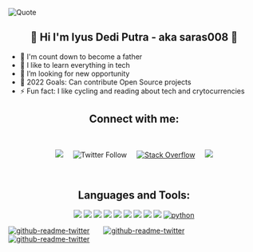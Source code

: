
![Quote](https://github-readme-quotes.herokuapp.com/quote?theme=dracula&animation=grow_out_in&layout=zues&font=default)

<h2 align="center">👋 Hi I'm Iyus Dedi Putra - aka saras008 👋</h2>

- 🔭 I'm count down to become a father
- 🌱 I like to learn everything in tech
- 👯 I’m looking for new opportunity
- 🥅 2022 Goals: Can contribute Open Source projects
- ⚡ Fun fact: I like cycling and reading about tech and crytocurrencies

<h2 align="center">Connect with me:</h2>
<br>
<p align="center">
  <a target="_blank"href="https://www.linkedin.com/in/iyus-dedi-putra-33a3925b/"><img src="https://img.shields.io/badge/linkedin-%230077B5.svg?&style=for-the-badge&logo=linkedin&logoColor=white" /></a>&nbsp;&nbsp;&nbsp;&nbsp;
  <img alt="Twitter Follow" src="https://img.shields.io/twitter/follow/idcrypto7?style=social">&nbsp;&nbsp;&nbsp;&nbsp;
  <a href="https://stackoverflow.com/users/7268393/iyus-dedi-putra" target="_blank"><img alt="Stack Overflow" src="https://img.shields.io/badge/-Stack%20Overflow-FE7A16?style=square&logo=Stack-Overflow&logoColor=white"></a>&nbsp;&nbsp;&nbsp;&nbsp;
  <a href="mailto:simatupang2000@gmail.com?subject=Hello%20Iyus,%20From%20Github"><img src="https://img.shields.io/badge/gmail-%23D14836.svg?&style=for-the-badge&logo=gmail&logoColor=white" /></a>
</p>
<br />
<h2 align="center">Languages and Tools:</h2>

<p align="center">
<a href="https://hub.docker.com/"><img src="https://img.icons8.com/color/48/000000/docker.png"/></a>
<a href="https://hub.docker.com/"><img src="https://img.icons8.com/color/48/000000/centos.png"/></a>
<a href="https://hub.docker.com/"><img src="https://img.icons8.com/color/48/000000/ubuntu--v1.png"/></a>
<a href="https://hub.docker.com/"><img src="https://img.icons8.com/color/48/000000/amazon-web-services.png"/></a>
<a href="https://hub.docker.com/"><img src="https://img.icons8.com/windows/48/000000/huawei-logo.png"/></a>
<a href="https://hub.docker.com/"><img src="https://img.icons8.com/color/48/000000/kubernetes.png"/></a>
<a href="https://hub.docker.com/"><img src="https://img.icons8.com/color/48/000000/elasticsearch.png"/></a>
<a href="https://hub.docker.com/"><img src="https://img.icons8.com/color/48/000000/visual-studio-code-2019.png"/></a>
<a href="https://hub.docker.com/"><img src="https://img.icons8.com/fluency/48/000000/grafana.png"/></a>
<a href="https://hub.docker.com/"><img src="https://img.icons8.com/color/48/000000/python--v1.png" alt="python" /></a>
</p>

[![github-readme-twitter](https://github-readme-twitter.gazf.vercel.app/api?id=TechRepublic)](https://github.com/gazf/github-readme-twitter)&nbsp;&nbsp;&nbsp;&nbsp;&nbsp;&nbsp;
[![github-readme-twitter](https://github-readme-twitter.gazf.vercel.app/api?id=idcrypto7)](https://github.com/gazf/github-readme-twitter)&nbsp;&nbsp;&nbsp;&nbsp;&nbsp;&nbsp;
[![github-readme-twitter](https://github-readme-twitter.gazf.vercel.app/api?id=TechCrunch)](https://github.com/gazf/github-readme-twitter)

